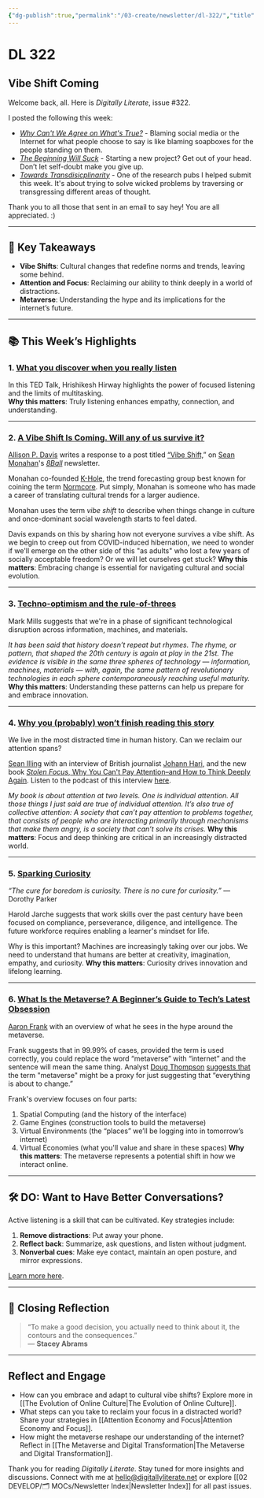 ```yaml
---
{"dg-publish":true,"permalink":"/03-create/newsletter/dl-322/","title":"Vibe Shift Coming","tags":["disinformation","education","futures","identity","misinformation","privacy","security","social-media"]}
---
```



# DL 322

## Vibe Shift Coming

Welcome back, all. Here is _Digitally Literate_, issue #322.

I posted the following this week:

- _[Why Can't We Agree on What's True?](https://wiobyrne.com/why-cant-we-agree-on-whats-true/)_ - Blaming social media or the Internet for what people choose to say is like blaming soapboxes for the people standing on them.
- [_The Beginning Will Suck_](https://wiobyrne.com/the-beginning-will-suck/) - Starting a new project? Get out of your head. Don’t let self-doubt make you give up.
- [_Towards Transdisicplinarity_](https://docs.google.com/document/d/1IN65TBvZU_VltL5z50nlNh8BW-S5zAW4pWbTZ2FZBYQ/edit#) - One of the research pubs I helped submit this week. It's about trying to solve wicked problems by traversing or transgressing different areas of thought.

Thank you to all those that sent in an email to say hey! You are all appreciated. :)

---

## 🔖 Key Takeaways

- **Vibe Shifts**: Cultural changes that redefine norms and trends, leaving some behind.  
- **Attention and Focus**: Reclaiming our ability to think deeply in a world of distractions.  
- **Metaverse**: Understanding the hype and its implications for the internet’s future.  

---

## 📚 This Week’s Highlights

### 1. **[What you discover when you really listen](https://www.youtube.com/watch?v=PlPena9gobI)**  
In this TED Talk, Hrishikesh Hirway highlights the power of focused listening and the limits of multitasking.  
**Why this matters**: Truly listening enhances empathy, connection, and understanding.

---

### 2. **[A Vibe Shift Is Coming. Will any of us survive it?](https://www.thecut.com/2022/02/a-vibe-shift-is-coming.html)**  
[Allison P. Davis](https://twitter.com/allisonpdavis) writes a response to a post titled [“Vibe Shift,](https://www.8ball.report/p/vibe-shift?utm_source=url)” on [Sean Monahan](https://twitter.com/8ball_sean)'s [_8Ball_](https://www.8ball.report/?r=zifuc) newsletter. 

Monahan co-founded [K-Hole](https://en.wikipedia.org/wiki/K-HOLE_\(trend_forecasting_group\)), the trend forecasting group best known for coining the term [Normcore](https://en.wikipedia.org/wiki/Normcore). Put simply, Monahan is someone who has made a career of translating cultural trends for a larger audience.

Monahan uses the term _vibe shift_ to describe when things change in culture and once-dominant social wavelength starts to feel dated.

Davis expands on this by sharing how not everyone survives a vibe shift. As we begin to creep out from COVID-induced hibernation, we need to wonder if we'll emerge on the other side of this "as adults" who lost a few years of socially acceptable freedom? Or we will let ourselves get stuck?
**Why this matters**: Embracing change is essential for navigating cultural and social evolution.

---

### 3. **[Techno-optimism and the rule-of-threes](https://bigthink.com/the-future/mass-flourishing-mark-mills/)**  
Mark Mills suggests that we're in a phase of significant technological disruption across information, machines, and materials.  

_It has been said that history doesn’t repeat but rhymes. The rhyme, or pattern, that shaped the 20th century is again at play in the 21st. The evidence is visible in the same three spheres of technology — information, machines, materials — with, again, the same pattern of revolutionary technologies in each sphere contemporaneously reaching useful maturity._
**Why this matters**: Understanding these patterns can help us prepare for and embrace innovation.

---

### 4. **[Why you (probably) won’t finish reading this story](https://www.vox.com/vox-conversations-podcast/2022-02-08/22910773/vox-conversations-johann-hari-stolen-focus)**  
We live in the most distracted time in human history. Can we reclaim our attention spans?

[Sean Illing](https://seanilling.wordpress.com/) with an interview of British journalist [Johann Hari](https://johannhari.com/), and the new book [_Stolen Focus_, Why You Can't Pay Attention–and How to Think Deeply Again](https://www.goodreads.com/en/book/show/57933306-stolen-focus). Listen to the podcast of this interview [here](https://podcasts.apple.com/us/podcast/why-we-cant-pay-attention-anymore/id1081584611?i=1000550312218).

_My book is about attention at two levels. One is individual attention. All those things I just said are true of individual attention. It’s also true of collective attention: A society that can’t pay attention to problems together, that consists of people who are interacting primarily through mechanisms that make them angry, is a society that can’t solve its crises._
**Why this matters**: Focus and deep thinking are critical in an increasingly distracted world.

---

### 5. **[Sparking Curiosity](https://jarche.com/2022/01/sparking-curiosity/)**  
_“The cure for boredom is curiosity. There is no cure for curiosity.”_ —Dorothy Parker

Harold Jarche suggests that work skills over the past century have been focused on compliance, perseverance, diligence, and intelligence. The future workforce requires enabling a learner's mindset for life.

Why is this important? Machines are increasingly taking over our jobs. We need to understand that humans are better at creativity, imagination, empathy, and curiosity.
**Why this matters**: Curiosity drives innovation and lifelong learning.

---

### 6. **[What Is the Metaverse? A Beginner’s Guide to Tech’s Latest Obsession](https://singularityhub.com/2022-02-13/what-is-the-metaverse-a-beginners-guide-to-techs-latest-obsession/)**  
[Aaron Frank](https://twitter.com/aarondfrank) with an overview of what he sees in the hype around the metaverse.

Frank suggests that in 99.99% of cases, provided the term is used correctly, you could replace the word “metaverse” with “internet” and the sentence will mean the same thing. Analyst [Doug Thompson](https://twitter.com/Dusanwriter) [suggests that](https://spatialreality.io/doug-thompson-a-beginners-guide-to-the-metaverse-and-why-it-matters-to-enterprise/) the term "metaverse" might be a proxy for just suggesting that “everything is about to change.”

Frank's overview focuses on four parts:

1. Spatial Computing (and the history of the interface)
2. Game Engines (construction tools to build the metaverse)
3. Virtual Environments (the “places” we’ll be logging into in tomorrow’s internet)
4. Virtual Economies (what you'll value and share in these spaces)
**Why this matters**: The metaverse represents a potential shift in how we interact online.

---

## 🛠️ DO: Want to Have Better Conversations?

Active listening is a skill that can be cultivated. Key strategies include:  

1. **Remove distractions**: Put away your phone.  
2. **Reflect back**: Summarize, ask questions, and listen without judgment.  
3. **Nonverbal cues**: Make eye contact, maintain an open posture, and mirror expressions.  

[Learn more here](https://ideas.ted.com/how-to-be-a-better-listener/).

---

## 🌟 Closing Reflection

> “To make a good decision, you actually need to think about it, the contours and the consequences.”  
> — **Stacey Abrams**

---

## Reflect and Engage

- How can you embrace and adapt to cultural vibe shifts? Explore more in [[The Evolution of Online Culture\|The Evolution of Online Culture]].  
- What steps can you take to reclaim your focus in a distracted world? Share your strategies in [[Attention Economy and Focus\|Attention Economy and Focus]].  
- How might the metaverse reshape our understanding of the internet? Reflect in [[The Metaverse and Digital Transformation\|The Metaverse and Digital Transformation]].  

Thank you for reading _Digitally Literate_. Stay tuned for more insights and discussions. Connect with me at [hello@digitallyliterate.net](mailto:hello@digitallyliterate.net) or explore [[02 DEVELOP/🗂️ MOCs/Newsletter Index\|Newsletter Index]] for all past issues.
